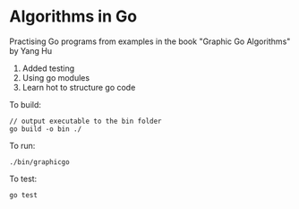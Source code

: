 # Algorithms in Go

Practising Go programs from examples in the book "Graphic Go Algorithms" by Yang Hu

1. Added testing
2. Using go modules
3. Learn hot to structure go code

To build:
```
// output executable to the bin folder
go build -o bin ./
```

To run:
```
./bin/graphicgo
```

To test:
```
go test
```

